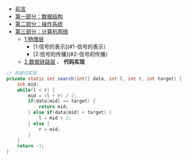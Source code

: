 <!-- TOC -->

- [前言](#前言)
- [第一部分：数据结构](#第一部分数据结构)
- [第二部分：操作系统](#第二部分操作系统)
- [第三部分：计算机网络](#第三部分计算机网络)
  - [1:物理层](#1-物理层)
    - [1:信号的表示](#1-信号的表示）
    - [2:信号的传播](#2-信号的传播）
  - [2.数据链路层](#2-数据链路层)
、
**代码实现**

```java
// 非递归实现
private static int search(int[] data, int l, int r, int target) {
    int mid;
    while(l < r) {
        mid = (l + r) / 2;
        if(data[mid] == target) {
            return mid;
        } else if(data[mid] < target) {
            l = mid + 1;
        } else {
            r = mid;
        }
    }
    return -1;
}
```
